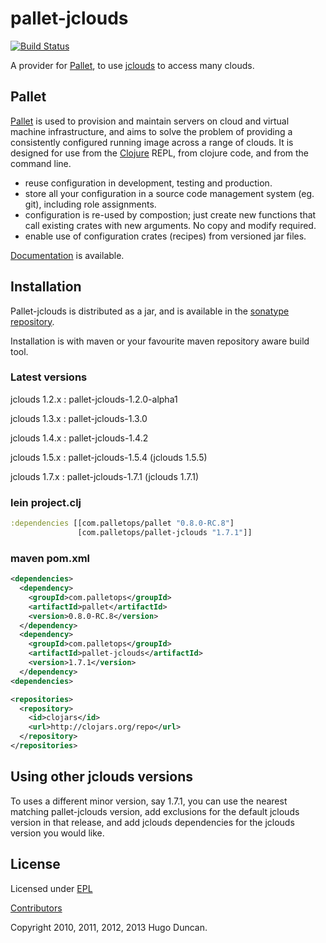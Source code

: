 # pallet-jclouds

[![Build Status](https://travis-ci.org/pallet/pallet-jclouds.png?branch=develop)](https://travis-ci.org/pallet/pallet-jclouds)

A provider for [Pallet][palletops], to use [jclouds][jclouds] to access many clouds.

## Pallet

[Pallet][palletops] is used to provision and maintain servers on cloud and
virtual machine infrastructure, and aims to solve the problem of providing a
consistently configured running image across a range of clouds.  It is designed
for use from the [Clojure][clojure] REPL, from clojure code, and from the
command line.

- reuse configuration in development, testing and production.
- store all your configuration in a source code management system (eg. git),
  including role assignments.
- configuration is re-used by compostion; just create new functions that call
  existing crates with new arguments. No copy and modify required.
- enable use of configuration crates (recipes) from versioned jar files.

[Documentation][docs] is available.

## Installation

Pallet-jclouds is distributed as a jar, and is available in the
[sonatype repository][sonatype].

Installation is with maven or your favourite maven repository aware build tool.

### Latest versions

jclouds 1.2.x
: pallet-jclouds-1.2.0-alpha1

jclouds 1.3.x
: pallet-jclouds-1.3.0

jclouds 1.4.x
: pallet-jclouds-1.4.2

jclouds 1.5.x
: pallet-jclouds-1.5.4 (jclouds 1.5.5)

jclouds 1.7.x
: pallet-jclouds-1.7.1 (jclouds 1.7.1)

### lein project.clj

```clojure
:dependencies [[com.palletops/pallet "0.8.0-RC.8"]
               [com.palletops/pallet-jclouds "1.7.1"]]
```

### maven pom.xml

```xml
<dependencies>
  <dependency>
    <groupId>com.palletops</groupId>
    <artifactId>pallet</artifactId>
    <version>0.8.0-RC.8</version>
  </dependency>
  <dependency>
    <groupId>com.palletops</groupId>
    <artifactId>pallet-jclouds</artifactId>
    <version>1.7.1</version>
  </dependency>
<dependencies>

<repositories>
  <repository>
    <id>clojars</id>
    <url>http://clojars.org/repo</url>
  </repository>
</repositories>
```

## Using other jclouds versions

To uses a different minor version, say 1.7.1, you can use the nearest matching
pallet-jclouds version, add exclusions for the default jclouds version in that
release, and add jclouds dependencies for the jclouds version you would like.

## License

Licensed under [EPL](http://www.eclipse.org/legal/epl-v10.html)

[Contributors](https://www.ohloh.net/p/pallet-clj/contributors)

Copyright 2010, 2011, 2012, 2013 Hugo Duncan.


[palletops]: http://palletops.com "Pallet site"

[docs]: http://palletops.com/doc "Pallet Documentation"
[ml]: http://groups.google.com/group/pallet-clj "Pallet mailing list"
[basicdemo]: https://github.com/pallet/pallet-examples/blob/develop/basic/src/demo.clj "Basic interactive usage of Pallet"
[basic]: https://github.com/pallet/pallet-examples/tree/develop/basic/ "Basic Pallet Examples"
[screencast]: http://www.youtube.com/hugoduncan#p/u/1/adzMkR0d0Uk "Pallet Screencast"
[clojure]: http://clojure.org "Clojure"
[cljstart]: http://dev.clojure.org/display/doc/Getting+Started "Getting started with clojure"
[sonatype]: http://oss.sonatype.org/content/repositories/releases/org/cloudhoist "Sonatype Maven Repository"

[jclouds]: http://jclouds.org/ "jclouds"
[chef]: http://opscode.com/ "Chef"
[puppet]: http://www.puppetlabs.com/ "Puppet"
